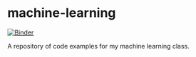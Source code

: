 # machine-learning

[![Binder](http://mybinder.org/badge.svg)](http://mybinder.org/repo/lmarti/machine-learning)

A repository of code examples for my machine learning class.
